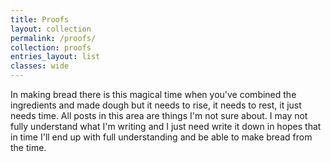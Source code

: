 ```yaml
---
title: Proofs
layout: collection
permalink: /proofs/
collection: proofs
entries_layout: list
classes: wide
---
```


In making bread there is this magical time when you've combined the ingredients and made dough but it needs to rise, it needs to rest, it just needs time. All posts in this area are things I'm not sure about. I may not fully understand what I'm writing and I just need write it down in hopes that in time I'll end up with full understanding and be able to make bread from the time.